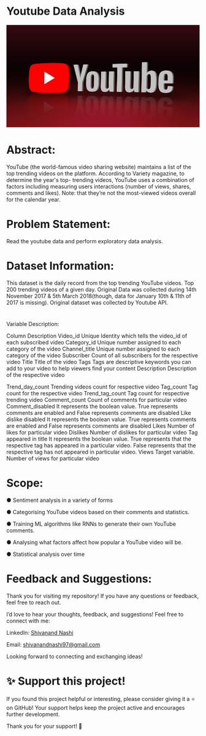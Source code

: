 # Youtube Data Analysis

<img src="https://github.com/Gtshivanand/YouTube_Data_Analysis/blob/main/Youtube.jpg"/>
 
# Abstract: 
YouTube (the world-famous video sharing website) maintains a list of the top trending videos on the platform. According to Variety magazine, to determine the year's top- trending videos, YouTube uses a combination of factors including measuring users interactions (number of views, shares, comments and likes). Note: that they’re not the most-viewed videos overall for the calendar year. 

# Problem Statement: 
  Read the youtube data and perform exploratory data analysis. 
 
 
# Dataset Information: 
This dataset is the daily record from the top trending YouTube videos. Top 200 trending videos of a given day. Original Data was collected during 14th November 2017 & 5th March 2018(though, data for January 10th & 11th of 2017 is missing). Original dataset was collected by Youtube API. 
 
# 
Variable Description: 
 
Column 	Description 
Video_id 	Unique Identity which tells the video_id of each subscribed video 
Category_id 	Unique number assigned to each category of the video 
Channel_title 	Unique number assigned to each category of the video 
Subscriber 	Count of all subscribers for the respective video 
Title 	Title of the video 
Tags 	Tags are descriptive keywords you can add to your video to help viewers find your content 
Description 	Description of the respective video 
 
 
 
Trend_day_count 	Trending videos count for respective video 
Tag_count 	Tag count for the respective video 
Trend_tag_count 	Tag count for respective trending video 
Comment_count 	Count of comments for particular video 
Comment_disabled 	It represents the boolean value. True represents comments are enabled and False represents comments are disabled 
Like dislike disabled 	It represents the boolean value. True represents comments are enabled and False represents comments are disabled 
Likes 	Number of likes for particular video 
Dislikes 	Number of dislikes for particular video 
Tag appeared in title 	It represents the boolean value. True represents that the respective tag has appeared in a particular video. False represents that the respective tag has not appeared in particular video. 
Views 	Target variable. Number of views for particular video 
 
 
 
# Scope: 

●	Sentiment analysis in a variety of forms 

●	Categorising YouTube videos based on their comments and statistics. 

●	Training ML algorithms like RNNs to generate their own YouTube comments. 

●	Analysing what factors affect how popular a YouTube video will be. 

●	Statistical analysis over time 

# Feedback and Suggestions:

Thank you for visiting my repository! If you have any questions or feedback, feel free to reach out.

I’d love to hear your thoughts, feedback, and suggestions! Feel free to connect with me:

 LinkedIn: [Shivanand Nashi](https://www.linkedin.com/in/shivanand-s-nashi-79579821a)
 
 Email: shivanandnashi97@gmail.com


Looking forward to connecting and exchanging ideas!

# ✨ Support this project!
If you found this project helpful or interesting, please consider giving it a ⭐ on GitHub!
Your support helps keep the project active and encourages further development.

Thank you for your support! 💖

